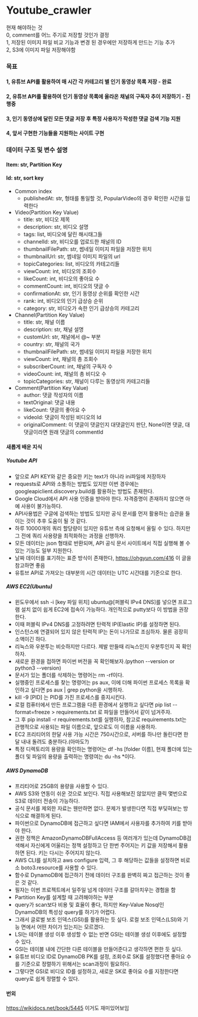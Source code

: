 # Youtube_crawler

현재 해야하는 것  
0, comment를 어느 주기로 저장할 것인가 결정  
1, 저장된 이미지 파일 비교 기능과 변경 된 경우에만 저장하게 만드는 기능 추가  
2, S3에 이미지 파일 저장해야함

### 목표
#### 1, 유튜브 API를 활용하여 매 시간 각 카테고리 별 인기 동영상 목록 저장 - 완료
#### 2, 유튜브 API를 활용하여 인기 동영상 목록에 올라온 채널의 구독자 추이 저장하기 - 진행중
#### 3, 인기 동영상에 달린 모든 댓글 저장 후 특정 사용자가 작성한 댓글 검색 기능 지원
#### 4, 앞서 구현한 기능들을 지원하는 사이트 구현

### 데이터 구조 및 변수 설명
#### Item: str, Partition Key
#### Id: str, sort key

* Common index
  * publishedAt: str, 형태를 통일할 것, PopularVideo의 경우 확인한 시간을 입력한다
* Video(Partition Key Value)
  * title: str, 비디오 제목
  * description: str, 비디오 설명
  * tags: list, 비디오에 달린 해시태그들
  * channelId: str, 비디오를 업로드한 채널의 ID
  * thumbnailFilePath: str, 썸네일 이미지 파일을 저장한 위치
  * thumbnailUrl: str, 썸네일 이미지 파일의 url
  * topicCategories: list, 비디오의 카테고리들
  * viewCount: int, 비디오의 조회수
  * likeCount: int, 비디오의 좋아요 수
  * commentCount: int, 비디오의 댓글 수
  * confirmationAt: str, 인기 동영상 순위를 확인한 시간 
  * rank: int, 비디오의 인기 급상승 순위
  * category: str, 비디오가 속한 인기 급상승의 카테고리
* Channel(Partition Key Value)
  * title: str, 채널 이름
  * description: str, 채널 설명
  * customUrl: str, 채널에서 @~ 부분
  * country: str, 채널의 국가
  * thumbnailFilePath: str, 썸네일 이미지 파일을 저장한 위치
  * viewCount: int, 채널의 총 조회수
  * subscriberCount: int, 채널의 구독자 수
  * videoCount: int, 채널의 총 비디오 수
  * topicCategories: str, 채널이 다루는 동영상의 카테고리들
* Comment(Partition Key Value)
  * author: 댓글 작성자의 이름
  * textOriginal: 댓글 내용
  * likeCount: 댓글의 좋아요 수
  * videoId: 댓글이 작성된 비디오의 Id
  * originalComment: 이 댓글이 댓글인지 대댓글인지 판단, None이면 댓글, 대댓글이라면 원래 댓글의 commentId

#### 새롭게 배운 지식

##### Youtube API
* 앞으로 API KEY와 같은 중요한 키는 text가 아니라 ini파일에 저장하자
* requests로 API와 소통하는 방법도 있지만 이번 경우에는 googleapiclient.discovery.build를 활용하는 방법도 존재한다.
* Google Cloud에서 API 사용 인증을 받아야 한다. 자격증명이 존재하지 않으면 아예 사용이 불가능하다.
* API사용법은 구글에 검색하는 방법도 있지만 공식 문서를 먼저 활용하는 습관을 들이는 것이 추후 도움이 될 것 같다.
* 하루 10000개의 쿼리 할당량이 있지만 유튜브 측에 요청해서 올릴 수 있다. 하지만 그 전에 쿼리 사용량을 최적화하는 과정을 선행하자.
* 모든 데이터는 json 형태로 반환되며, API 공식 문서 사이트에서 직접 실행해 볼 수 있는 기능도 일부 지원한다.
* 날짜 데이터를 표기하는 표준 방식이 존재한다, https://ohgyun.com/416 이 글을 참고하면 좋음
* 유튜브 API로 가져오는 대부분의 시간 데이터는 UTC 시간대를 기준으로 한다.

##### AWS EC2(Ubuntu)
* 윈도우에서 ssh -i [key 파일 위치] ubuntu@[퍼블릭 IPv4 DNS]를 넣으면 프로그램 설치 없이 쉽게 EC2에 접속이 가능하다. 개인적으로 putty보다 이 방법을 권장한다.
* 이때 퍼블릭 IPv4 DNS를 고정하려면 탄력적 IP(Elastic IP)를 설정하면 된다.
* 인스턴스에 연결되어 있지 않은 탄력적 IP는 돈이 나가므로 조심하자. 물론 굉장히 소액이긴 하다.
* 리눅스와 우분투는 비슷하지만 다르다. 제발 만들때 리눅스인지 우분투인지 꼭 확인하자.
* 새로운 환경을 접하면 파이썬 버전을 꼭 확인해보자.(python --version or python3 --version)
* 문서가 있는 폴더를 삭제하는 명령어는 rm -rf이다.
* 실행중인 프로세스를 찾는 명령어는 ps aux, 이에 더해 파이썬 프로세스 목록을 확인하고 싶다면 ps aux | grep python을 시행하자.
* kill -9 [PID] 는 PID를 가진 프로세스를 중지시킨다.
* 로컬 컴퓨터에서 만든 프로그램을 다른 환경에서 실행하고 싶다면 pip list --format=freeze > requirements.txt 로 파일을 만들어서 같이 넘겨주자.
* 그 후 pip install -r requirements.txt를 실행하자, 참고로 requirements.txt는 관행적으로 사용되는 파일 이름으로, 앞으로도 이 이름을 사용하자.
* EC2 프리티어의 한달 사용 가능 시간은 750시간으로, 서버를 하나만 돌린다면 한달 내내 돌려도 충분하다.(아마도?)
* 특정 디렉토리의 용량을 확인하는 명령어는 df -hs [folder 이름], 현재 폴더에 있는 폴더 및 파일의 용량을 출력하는 명령여는 du -hs *이다.

#####  AWS DynamoDB
* 프리티어로 25GB의 용량을 사용할 수 있다.
* AWS S3와 연동이 쉬운 것으로 보인다. 직접 사용해보진 않았지만 클릭 몇번으로 S3로 데이터 전송이 가능하다.
* 공식 문서를 제외한 자료는 웬만하면 없다. 문제가 발생한다면 직접 부딪혀보는 방식으로 해결하게 된다.
* 파이썬으로 DynamoDB에 접근하고 싶다면 IAM에서 사용자를 추가하여 키를 받아야 한다.
* 권한 정책은 AmazonDynamoDBFullAccess 등 여러개가 있는데 DynamoDB검색해서 자신에게 어울리는 정책 설정하고 단 한번 주어지는 키 값을 저장해서 활용하면 된다. 키는 다시는 주어지지 않는다.  
* AWS CLI를 설치하고 aws configure 입력, 그 후 해당하는 값들을 설정하면 비로소 boto3.resource를 사용할 수 있다. 
* 함수로 DynamoDB에 접근하기 전에 데이터 구조를 완벽히 짜고 접근하는 것이 좋은 것 같다.
* 필자는 이번 프로젝트에서 일주일 넘게 데이터 구조를 갈아치우는 경험을 함
* Partition Key를 설계할 때 고려해야하는 부분
* query가 scan보다 비용 및 효율이 좋다, 하지만 Key-Value Nosql인 DynamoDB의 특성상 query를 하기가 어렵다.
* 그래서 글로벌 보조 인덱스(GSI)를 활용하는 듯 싶다. 로컬 보조 인덱스(LSI)와 기능 면에서 어떤 차이가 있는지는 모르겠다.
* LSI는 테이블 생성 이후 생성할 수 없는 반면 GSI는 테이블 생성 이후에도 설정할 수 있다.
* GSI는 테이블 내에 간단한 다른 테이블을 만들어준다고 생각하면 편한 듯 싶다.
* 유튜브 비디오 ID로 DynamoDB PK를 설정, 조회수로 SK를 설정했다면 좋아요 수를 기준으로 정렬하기 위해서는 scan과정이 필요하다.
* 그렇다면 GSI로 비디오 ID를 설정하고, 새로운 SK로 좋아요 수를 지정한다면 query로 쉽게 정렬할 수 있다.

#### 번외  
https://wikidocs.net/book/5445  이거도 재미있어보임